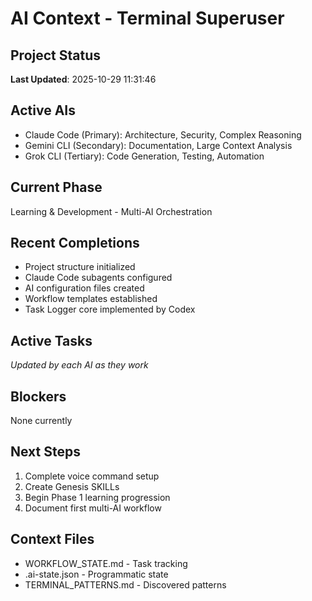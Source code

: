 # AI Context - Terminal Superuser

## Project Status
**Last Updated**: 2025-10-29 11:31:46

## Active AIs
- Claude Code (Primary): Architecture, Security, Complex Reasoning
- Gemini CLI (Secondary): Documentation, Large Context Analysis
- Grok CLI (Tertiary): Code Generation, Testing, Automation

## Current Phase
Learning & Development - Multi-AI Orchestration

## Recent Completions
- Project structure initialized
- Claude Code subagents configured
- AI configuration files created
- Workflow templates established
- Task Logger core implemented by Codex

## Active Tasks
*Updated by each AI as they work*

## Blockers
None currently

## Next Steps
1. Complete voice command setup
2. Create Genesis SKILLs
3. Begin Phase 1 learning progression
4. Document first multi-AI workflow

## Context Files
- WORKFLOW_STATE.md - Task tracking
- .ai-state.json - Programmatic state
- TERMINAL_PATTERNS.md - Discovered patterns
